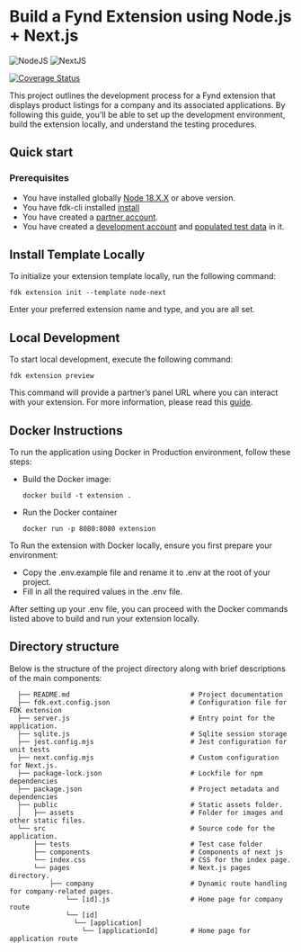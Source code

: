 
# Build a Fynd Extension using Node.js + Next.js
![NodeJS](https://img.shields.io/badge/node.js-6DA55F?style=for-the-badge&logo=node.js&logoColor=white)
![NextJS](https://img.shields.io/badge/Next-black?style=for-the-badge&logo=next.js&logoColor=white)

[![Coverage Status][coveralls-badge]]([coveralls-url])

This project outlines the development process for a Fynd extension that displays product listings for a company and its associated applications. By following this guide, you'll be able to set up the development environment, build the extension locally, and understand the testing procedures.

## Quick start
### Prerequisites
* You have installed globally [Node 18.X.X](https://docs.npmjs.com/) or above version.
* You have fdk-cli installed [install](https://github.com/gofynd/fdk-cli)
* You have created a [partner account](https://partners.fynd.com).
* You have created a [development account](https://partners.fynd.com/help/docs/partners/testing-extension/development-acc#create-development-account) and [populated test data](https://partners.fynd.com/help/docs/partners/testing-extension/development-acc#populate-test-data) in it.

## Install Template Locally
To initialize your extension template locally, run the following command:
```shell
fdk extension init --template node-next
```
Enter your preferred extension name and type, and you are all set.

## Local Development
To start local development, execute the following command:
```shell
fdk extension preview
```
This command will provide a partner’s panel URL where you can interact with your extension. For more information, please read this [guide](https://github.com/gofynd/fdk-cli?tab=readme-ov-file#extension-commands).

## Docker Instructions

To run the application using Docker in Production environment, follow these steps:
* Build the Docker image:
    ```shell
    docker build -t extension .
    ```
* Run the Docker container
  ```
  docker run -p 8080:8080 extension 
  ```

To Run the extension with Docker locally, ensure you first prepare your environment:

- Copy the .env.example file and rename it to .env at the root of your project.
- Fill in all the required values in the .env file.

After setting up your .env file, you can proceed with the Docker commands listed above to build and run your extension locally. 

## Directory structure
Below is the structure of the project directory along with brief descriptions of the main components:

```.
  ├── README.md                              # Project documentation
  ├── fdk.ext.config.json                    # Configuration file for FDK extension
  ├── server.js                              # Entry point for the application.
  ├── sqlite.js                              # Sqlite session storage
  ├── jest.config.mjs                        # Jest configuration for unit tests
  ├── next.config.mjs                        # Custom configuration for Next.js.
  ├── package-lock.json                      # Lockfile for npm dependencies
  ├── package.json                           # Project metadata and dependencies
  ├── public                                 # Static assets folder.
  │   ├── assets                             # Folder for images and other static files.
  └── src                                    # Source code for the application.
      ├── tests                              # Test case folder
      ├── components                         # Components of next js
      └── index.css                          # CSS for the index page.
      └── pages                              # Next.js pages directory.
          ├── company                        # Dynamic route handling for company-related pages.
              └── [id].js                    # Home page for company route
              └── [id]                       
                └── [application]            
                  └── [applicationId]        # Home page for application route
```

[coveralls-badge]: https://coveralls.io/repos/github/gofynd/example-extension-nextjs/badge.svg?branch=main&&kill_cache=1
[coveralls-url]: https://coveralls.io/github/gofynd/example-extension-nextjs?branch=main
